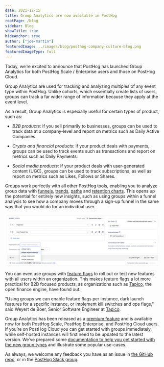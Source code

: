 ```yaml
---
date: 2021-12-15
title: Group Analytics are now available in PostHog
rootPage: /blog
sidebar: Blog
showTitle: true
hideAnchor: true
author: ["joe-martin"]
featuredImage: ../images/blog/posthog-company-culture-blog.png
featuredImageType: full
---
```


Today, we’re excited to announce that PostHog has launched Group Analytics for both PostHog Scale / Enterprise users and those on PostHog Cloud. 

Group Analytics are used for tracking and analyzing multiples of any event type within PostHog. Unlike cohorts, which essentially create lists of users, groups can track a far wider range of information because they apply at the event level. 

<BorderWrapper>
    <Quote
        imageSource="/images/customers/weyert-tapico.png"
        size="md"
        name="Weyert de Boer"
        title="Senior Software Engineer, Tapico"
        quote={`“The Groups functionality in PostHog gives us the flexibility and power to target users at a higher level. Group Analytics also give us more detailed insight into user behaviour between instances. We love it!”`}
    />
</BorderWrapper>

As a result, Group Analytics is especially useful for certain types of product, such as:

- *B2B products:* If you sell primarily to businesses, groups can be used to track data at a company-level and report on metrics such as Daily Active Companies. 

- *Crypto and financial products:* If your product deals with payments, groups can be used to track events such as transactions and report on metrics such as Daily Payments. 

- *Social media products:* If your product deals with user-generated content (UGC), groups can be used to track subscriptions, as well as report on metrics such as Likes, Follows or Shares. 

Groups work perfectly with all other PostHog tools, enabling you to analyze group data with [funnels](/docs/user-guides/funnels), [trends](/docs/user-guides/trends), [paths](/docs/user-guides/paths) and [retention charts](/docs/user-guides/retention). This opens up the potential for entirely new insights, such as using groups within a funnel analysis to see how a company moves through a sign-up funnel in the same way that you would do for an individual user. 

![View Groups](../images/blog/array/funnels-group-aggregation.png)

You can even use groups with [feature flags](/docs/user-guides/feature-flags) to roll out or test new features with all users within an organization. This makes feature flags a lot more practical for B2B focused products, as organizations such as [Tapico](https://tapico.io/), the open finance engine, have found out.

"Using groups we can enable feature flags per instance, dark launch features for a specific instance, or implement kill switches and ops flags," said Weyert de Boer, Senior Software Engineer at [Tapico](https://tapico.io/).

Group Analytics has been released as a [premium feature](/pricing) and is available now for both PostHog Scale, PostHog Enterprise, and PostHog Cloud users. If you’re on PostHog Cloud you can get started with groups immediately, while self-hosted instances will first need to be updated to the latest version. We’ve prepared some [documentation to help you get started with the new group types](/docs/user-guides/group-analytics) and illustrate some popular use-cases. 

As always, we welcome any feedback you have as an issue in [the GitHub repo](https://github.com/PostHog), or in the [PostHog Slack group](/slack).  
